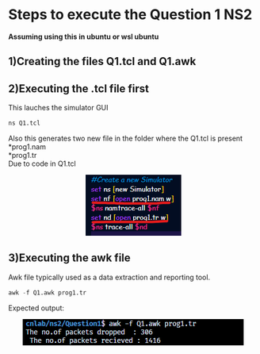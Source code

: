 # Steps to execute the Question 1 NS2

 ****Assuming using this in ubuntu or wsl ubuntu****

## 1)Creating the files Q1.tcl and Q1.awk

## 2)Executing the .tcl file first
This lauches the simulator GUI
```sql
ns Q1.tcl
```
Also this generates two new file in the folder where the Q1.tcl is present<br>
*prog1.nam<br>
*prog1.tr <br>
Due to code in Q1.tcl<br>

<P ALIGN="CENTER"><IMG SRC="https://github.com/MXNXV-ERR/cnlab/blob/main/ns2/documentation/Q11.png?raw=True"></P>


## 3)Executing the awk file 
Awk file typically used as a data extraction and reporting tool.
```sql
awk -f Q1.awk prog1.tr
```
Expected output:
<P ALIGN="CENTER"><IMG SRC="https://github.com/MXNXV-ERR/cnlab/blob/main/ns2/documentation/Q12.png?raw=True"></P>

